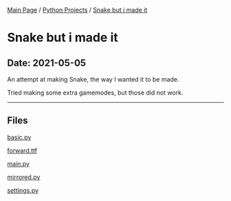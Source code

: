 [Main Page](/) / [Python Projects](/python) / [Snake but i made it](/python/2021-05-05_Snake_but_i_made_it)

# Snake but i made it

## Date: 2021-05-05

An attempt at making Snake, the way I wanted it to be made.

Tried making some extra gamemodes, but those did not work.

-----

## Files

[basic.py](basic.py)

[forward.ttf](forward.ttf)

[main.py](main.py)

[mirrored.py](mirrored.py)

[settings.py](settings.py)